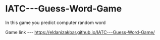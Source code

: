 # IATC---Guess-Word-Game

In this game you predict computer random word

Game link --- https://eldanizakbar.github.io/IATC---Guess-Word-Game/
